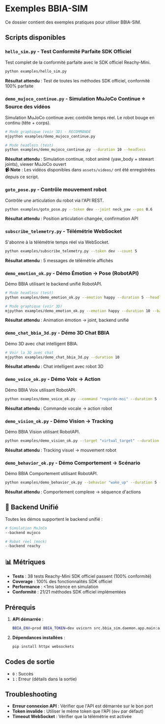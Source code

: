 # Exemples BBIA-SIM

Ce dossier contient des exemples pratiques pour utiliser BBIA-SIM.

## Scripts disponibles

### `hello_sim.py` - Test Conformité Parfaite SDK Officiel
Test complet de la conformité parfaite avec le SDK officiel Reachy-Mini.

```bash
python examples/hello_sim.py
```

**Résultat attendu** : Test de toutes les méthodes SDK officiel, conformité 100% parfaite

### `demo_mujoco_continue.py` - Simulation MuJoCo Continue ⭐ **Source des vidéos**
Simulation MuJoCo continue avec contrôle temps réel. Le robot bouge en continu (tête + corps).

```bash
# Mode graphique (voir 3D) - RECOMMANDÉ
mjpython examples/demo_mujoco_continue.py

# Mode headless (test)
python examples/demo_mujoco_continue.py --duration 10 --headless
```

**Résultat attendu** : Simulation continue, robot animé (yaw_body + stewart joints), viewer MuJoCo ouvert  
**📹 Note** : Les vidéos disponibles dans `assets/videos/` ont été enregistrées depuis ce script.

### `goto_pose.py` - Contrôle mouvement robot
Contrôle une articulation du robot via l'API REST.

```bash
python examples/goto_pose.py --token dev --joint neck_yaw --pos 0.6
```

**Résultat attendu** : Position articulation changée, confirmation API

### `subscribe_telemetry.py` - Télémétrie WebSocket
S'abonne à la télémétrie temps réel via WebSocket.

```bash
python examples/subscribe_telemetry.py --token dev --count 5
```

**Résultat attendu** : 5 messages de télémétrie affichés

### `demo_emotion_ok.py` - Démo Émotion → Pose (RobotAPI)
Démo BBIA utilisant le backend unifié RobotAPI.

```bash
# Mode headless (test)
python examples/demo_emotion_ok.py --emotion happy --duration 5 --headless --backend mujoco

# Mode graphique (voir 3D)
mjpython examples/demo_emotion_ok.py --emotion happy --duration 10 --backend mujoco
```

**Résultat attendu** : Animation émotion → joint, backend unifié

### `demo_chat_bbia_3d.py` - Démo 3D Chat BBIA
Démo 3D avec chat intelligent BBIA.

```bash
# Voir la 3D avec chat
mjpython examples/demo_chat_bbia_3d.py --duration 10
```

**Résultat attendu** : Chat intelligent avec robot 3D

### `demo_voice_ok.py` - Démo Voix → Action
Démo BBIA Voix utilisant RobotAPI.

```bash
python examples/demo_voice_ok.py --command "regarde-moi" --duration 5 --headless --backend mujoco
```

**Résultat attendu** : Commande vocale → action robot

### `demo_vision_ok.py` - Démo Vision → Tracking
Démo BBIA Vision utilisant RobotAPI.

```bash
python examples/demo_vision_ok.py --target "virtual_target" --duration 5 --headless --backend mujoco
```

**Résultat attendu** : Tracking visuel → mouvement robot

### `demo_behavior_ok.py` - Démo Comportement → Scénario
Démo BBIA Comportement utilisant RobotAPI.

```bash
python examples/demo_behavior_ok.py --behavior "wake_up" --duration 5 --headless --backend mujoco
```

**Résultat attendu** : Comportement complexe → séquence d'actions

## 🎯 **Backend Unifié**

Toutes les démos supportent le backend unifié :

```bash
# Simulation MuJoCo
--backend mujoco

# Robot réel (mock)
--backend reachy
```

## 📊 **Métriques**

- **Tests** : 38 tests Reachy-Mini SDK officiel passent (100% conformité)
- **Coverage** : 100% des fonctionnalités SDK officiel
- **Performance** : <1ms latence en simulation
- **Conformité** : 21/21 méthodes SDK officiel implémentées

## Prérequis

1. **API démarrée** :
   ```bash
   BBIA_ENV=prod BBIA_TOKEN=dev uvicorn src.bbia_sim.daemon.app.main:app --port 8000
   ```

2. **Dépendances installées** :
   ```bash
   pip install httpx websockets
   ```

## Codes de sortie

- `0` : Succès
- `1` : Erreur (détails dans la sortie)

## Troubleshooting

- **Erreur connexion API** : Vérifier que l'API est démarrée sur le bon port
- **Token invalide** : Utiliser le même token que l'API (`dev` par défaut)
- **Timeout WebSocket** : Vérifier que la télémétrie est activée
